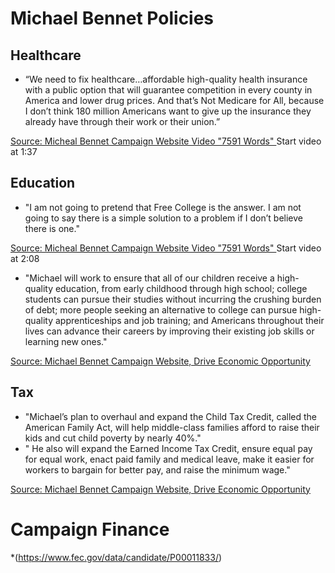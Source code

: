 # Michael Bennet Policies

## Healthcare
* “We need to fix healthcare…affordable high-quality health insurance with a public option that will guarantee competition in every county in America and lower drug prices.  And that’s Not Medicare for All, because I don’t think 180 million Americans want to give up the insurance they already have through their work or their union.”  

[Source: Micheal Bennet Campaign Website Video "7591 Words" ](https://youtu.be/hLy4E3i0y7E) Start video at 1:37  

## Education
* "I am not going to pretend that Free College is the answer. I am not going to say there is a simple solution to a problem if I don’t believe there is one."  

[Source: Micheal Bennet Campaign Website Video "7591 Words" ](https://youtu.be/hLy4E3i0y7E) Start video at 2:08
* "Michael will work to ensure that all of our children receive a high-quality education, from early childhood through high school; college students can pursue their studies without incurring the crushing burden of debt; more people seeking an alternative to college can pursue high-quality apprenticeships and job training; and Americans throughout their lives can advance their careers by improving their existing job skills or learning new ones."


[Source: Michael Bennet Campaign Website, Drive Economic Opportunity ](https://michaelbennet.com/vision/drive-economic-opportunity/)


## Tax
* "Michael’s plan to overhaul and expand the Child Tax Credit, called the American Family Act, will help middle-class families afford to raise their kids and cut child poverty by nearly 40%." 
* " He also will expand the Earned Income Tax Credit, ensure equal pay for equal work, enact paid family and medical leave, make it easier for workers to bargain for better pay, and raise the minimum wage."

[Source: Michael Bennet Campaign Website, Drive Economic Opportunity ](https://michaelbennet.com/vision/drive-economic-opportunity/)

# Campaign Finance
*(https://www.fec.gov/data/candidate/P00011833/)
